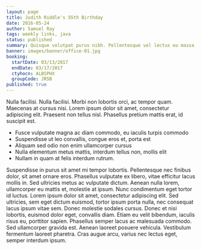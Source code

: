 ```yaml
---
layout: page
title: Judith Riddle's 55th Birthday
date: 2016-05-24
author: Samuel Ray
tags: weekly links, java
status: published
summary: Quisque volutpat purus nibh. Pellentesque vel lectus eu massa mattis.
banner: images/banner/office-01.jpg
booking:
  startDate: 03/13/2017
  endDate: 03/17/2017
  ctyhocn: ALBSPHX
  groupCode: JR5B
published: true
---
```

Nulla facilisi. Nulla facilisi. Morbi non lobortis orci, ac tempor quam. Maecenas at cursus nisi. Lorem ipsum dolor sit amet, consectetur adipiscing elit. Praesent non tellus nisl. Phasellus pretium mattis erat, id suscipit est.

* Fusce vulputate magna ac diam commodo, eu iaculis turpis commodo
* Suspendisse ut leo convallis, congue eros et, porta est
* Aliquam sed odio non enim ullamcorper cursus
* Nulla elementum metus mattis, interdum tellus non, mollis elit
* Nullam in quam at felis interdum rutrum.

Suspendisse in purus sit amet mi tempor lobortis. Pellentesque nec finibus dolor, sit amet ornare eros. Phasellus vulputate ex libero, vitae efficitur lacus mollis in. Sed ultricies metus ac vulputate dictum. Aenean nulla lorem, ullamcorper eu mattis et, molestie at ipsum. Nunc condimentum eget tortor id luctus. Lorem ipsum dolor sit amet, consectetur adipiscing elit. Sed ultricies, sem eget dictum euismod, tortor ipsum porta nulla, nec consequat lacus ipsum vitae sem. Donec molestie sodales cursus. Donec et nisi lobortis, euismod dolor eget, convallis diam. Etiam eu velit bibendum, iaculis risus eu, porttitor sapien. Phasellus semper lacus ac malesuada commodo. Sed ullamcorper gravida est. Aenean laoreet posuere vehicula. Vestibulum fermentum laoreet pharetra. Cras augue arcu, varius nec lectus eget, semper interdum ipsum.
